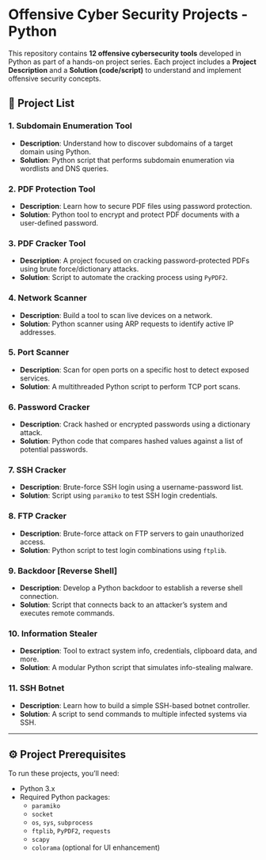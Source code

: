# Offensive Cyber Security Projects - Python

This repository contains **12 offensive cybersecurity tools** developed in Python as part of a hands-on project series. Each project includes a **Project Description** and a **Solution (code/script)** to 
understand and implement offensive security concepts.

## 🔐 Project List

### 1. Subdomain Enumeration Tool
- **Description**: Understand how to discover subdomains of a target domain using Python.
- **Solution**: Python script that performs subdomain enumeration via wordlists and DNS queries.

### 2. PDF Protection Tool
- **Description**: Learn how to secure PDF files using password protection.
- **Solution**: Python tool to encrypt and protect PDF documents with a user-defined password.

### 3. PDF Cracker Tool
- **Description**: A project focused on cracking password-protected PDFs using brute force/dictionary attacks.
- **Solution**: Script to automate the cracking process using `PyPDF2`.

### 4. Network Scanner
- **Description**: Build a tool to scan live devices on a network.
- **Solution**: Python scanner using ARP requests to identify active IP addresses.

### 5. Port Scanner
- **Description**: Scan for open ports on a specific host to detect exposed services.
- **Solution**: A multithreaded Python script to perform TCP port scans.

### 6. Password Cracker
- **Description**: Crack hashed or encrypted passwords using a dictionary attack.
- **Solution**: Python code that compares hashed values against a list of potential passwords.

### 7. SSH Cracker
- **Description**: Brute-force SSH login using a username-password list.
- **Solution**: Script using `paramiko` to test SSH login credentials.

### 8. FTP Cracker
- **Description**: Brute-force attack on FTP servers to gain unauthorized access.
- **Solution**: Python script to test login combinations using `ftplib`.

### 9. Backdoor [Reverse Shell]
- **Description**: Develop a Python backdoor to establish a reverse shell connection.
- **Solution**: Script that connects back to an attacker’s system and executes remote commands.

### 10. Information Stealer
- **Description**: Tool to extract system info, credentials, clipboard data, and more.
- **Solution**: A modular Python script that simulates info-stealing malware.

### 11. SSH Botnet
- **Description**: Learn how to build a simple SSH-based botnet controller.
- **Solution**: A script to send commands to multiple infected systems via SSH.

---

## ⚙️ Project Prerequisites

To run these projects, you’ll need:

- Python 3.x
- Required Python packages:  
  - `paramiko`  
  - `socket`  
  - `os`, `sys`, `subprocess`  
  - `ftplib`, `PyPDF2`, `requests`  
  - `scapy`  
  - `colorama` (optional for UI enhancement)  



